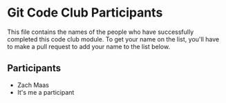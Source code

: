 # Git Code Club Participants

This file contains the names of the people who have successfully completed this
code club module. To get your name on the list, you'll have to make a pull
request to add your name to the list below.

## Participants

- Zach Maas
- It's me a participant
